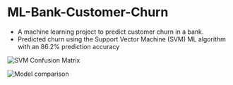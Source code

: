 # ML-Bank-Customer-Churn
- A machine learning project to predict customer churn in a bank.
- Predicted churn using the Support Vector Machine (SVM) ML algorithm with an 86.2% prediction accuracy

![SVM Confusion Matrix](https://user-images.githubusercontent.com/99233674/192660282-997294fb-7750-45a9-b506-f4b67dfe140a.jpg)

![Model comparison](https://user-images.githubusercontent.com/99233674/192660616-c2ee5c51-3235-45ed-be7c-be733199aea1.jpg)
